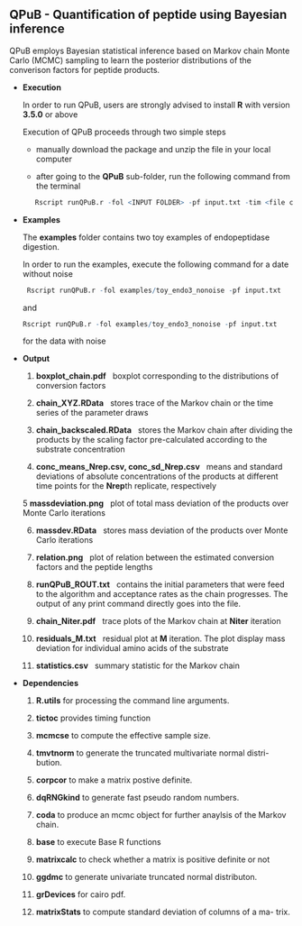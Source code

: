 ## QPuB - Quantification of peptide using Bayesian inference

   QPuB employs Bayesian statistical inference based on Markov chain Monte Carlo (MCMC) sampling to learn the posterior distributions of the converison factors for peptide products. 
   
* **Execution**

  In order to run QPuB, users are strongly advised to install **R** with version **3.5.0** or above 
  
  Execution of QPuB proceeds through two simple steps
  
    * manually download the package and unzip the file in your local computer
    
    * after going to the **QPuB** sub-folder, run the following command from the terminal 
    
    ```R
       Rscript runQPuB.r -fol <INPUT FOLDER> -pf input.txt -tim <file contains timepoints> -titr <file contains titration>
  
   ```
  
 * **Examples**
  
      The **examples** folder contains two toy examples of endopeptidase digestion. 
      
      In order to run the examples, execute the following command for a date without noise 
      
     ```R
      Rscript runQPuB.r -fol examples/toy_endo3_nonoise -pf input.txt 
     ```
     and 
     
      ```R
      Rscript runQPuB.r -fol examples/toy_endo3_nonoise -pf input.txt 
     ```
     for the data with noise 
     
 *  **Output**
 
    1. **boxplot\_chain.pdf** &nbsp; boxplot corresponding to the distributions of conversion factors  
	 
    2.	**chain\_XYZ.RData**   &nbsp; stores trace of the Markov chain or the time series of the parameter draws  
			
    3.	**chain\_backscaled.RData** &nbsp;   stores the Markov chain after dividing the products by the scaling factor pre-calculated according to the substrate concentration     
	 
    4.   **conc\_means\_Nrep.csv, conc\_sd\_Nrep.csv** &nbsp; means and standard deviations of absolute concentrations of the products at different time points for the **Nrep**th replicate, respectively  
	
    5	**massdeviation.png** &nbsp; plot of total mass deviation of the products over Monte Carlo iterations                                                                                                   
 
    6.	**massdev.RData**  &nbsp;  stores mass deviation of the products over Monte Carlo iterations   
 
    7.	**relation.png**   &nbsp; plot of relation between the estimated conversion factors and the peptide lengths                                                                                          
 
    8.  **runQPuB\_ROUT.txt** &nbsp; contains the initial parameters that were feed to the algorithm and acceptance rates as the chain progresses. The output of any print command directly goes into the file. 
 
    9.	**chain\_Niter.pdf**   &nbsp; trace plots of the Markov chain at **Niter** iteration   
 
    10. **residuals\_M.txt**   &nbsp; residual plot at **M** iteration. The plot display mass deviation for individual amino acids of the substrate
    
    11. **statistics.csv**    &nbsp; summary statistic for the Markov chain  
      
    
 * **Dependencies**
 
   1.  **R.utils** for processing the command line arguments.
   
   2. **tictoc** provides timing function
   
   3. **mcmcse** to compute the effective sample size.
   
   4. **tmvtnorm**  to generate the truncated multivariate normal distri-
bution.
   5. **corpcor** to make a matrix postive definite. 
   
   6. **dqRNGkind** to generate fast pseudo random numbers.
   
   7. **coda** to produce an mcmc object for further anaylsis of the
Markov chain.

   8. **base** to execute Base R functions

   9. **matrixcalc** to check whether a matrix is positive definite or not

   10. **ggdmc** to generate univariate truncated normal distributon.

   11. **grDevices** for cairo pdf.

   12. **matrixStats** to compute standard deviation of columns of a ma-
trix.



